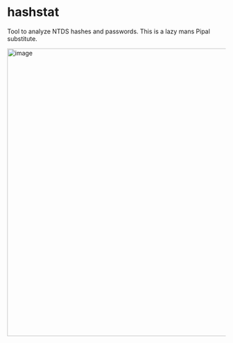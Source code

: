 # hashstat
Tool to analyze NTDS hashes and passwords. This is a lazy mans Pipal substitute. 


<img width="663" alt="image" src="https://user-images.githubusercontent.com/1679089/236926627-ebbe7efd-15d9-4c87-bfa8-3cfdcd66a769.png">
